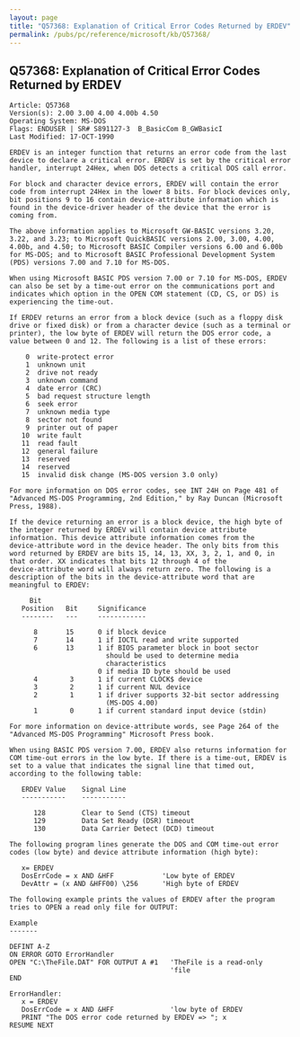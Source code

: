 ```yaml
---
layout: page
title: "Q57368: Explanation of Critical Error Codes Returned by ERDEV"
permalink: /pubs/pc/reference/microsoft/kb/Q57368/
---
```


## Q57368: Explanation of Critical Error Codes Returned by ERDEV

	Article: Q57368
	Version(s): 2.00 3.00 4.00 4.00b 4.50
	Operating System: MS-DOS
	Flags: ENDUSER | SR# S891127-3  B_BasicCom B_GWBasicI
	Last Modified: 17-OCT-1990
	
	ERDEV is an integer function that returns an error code from the last
	device to declare a critical error. ERDEV is set by the critical error
	handler, interrupt 24Hex, when DOS detects a critical DOS call error.
	
	For block and character device errors, ERDEV will contain the error
	code from interrupt 24Hex in the lower 8 bits. For block devices only,
	bit positions 9 to 16 contain device-attribute information which is
	found in the device-driver header of the device that the error is
	coming from.
	
	The above information applies to Microsoft GW-BASIC versions 3.20,
	3.22, and 3.23; to Microsoft QuickBASIC versions 2.00, 3.00, 4.00,
	4.00b, and 4.50; to Microsoft BASIC Compiler versions 6.00 and 6.00b
	for MS-DOS; and to Microsoft BASIC Professional Development System
	(PDS) versions 7.00 and 7.10 for MS-DOS.
	
	When using Microsoft BASIC PDS version 7.00 or 7.10 for MS-DOS, ERDEV
	can also be set by a time-out error on the communications port and
	indicates which option in the OPEN COM statement (CD, CS, or DS) is
	experiencing the time-out.
	
	If ERDEV returns an error from a block device (such as a floppy disk
	drive or fixed disk) or from a character device (such as a terminal or
	printer), the low byte of ERDEV will return the DOS error code, a
	value between 0 and 12. The following is a list of these errors:
	
	    0  write-protect error
	    1  unknown unit
	    2  drive not ready
	    3  unknown command
	    4  date error (CRC)
	    5  bad request structure length
	    6  seek error
	    7  unknown media type
	    8  sector not found
	    9  printer out of paper
	   10  write fault
	   11  read fault
	   12  general failure
	   13  reserved
	   14  reserved
	   15  invalid disk change (MS-DOS version 3.0 only)
	
	For more information on DOS error codes, see INT 24H on Page 481 of
	"Advanced MS-DOS Programming, 2nd Edition," by Ray Duncan (Microsoft
	Press, 1988).
	
	If the device returning an error is a block device, the high byte of
	the integer returned by ERDEV will contain device attribute
	information. This device attribute information comes from the
	device-attribute word in the device header. The only bits from this
	word returned by ERDEV are bits 15, 14, 13, XX, 3, 2, 1, and 0, in
	that order. XX indicates that bits 12 through 4 of the
	device-attribute word will always return zero. The following is a
	description of the bits in the device-attribute word that are
	meaningful to ERDEV:
	
	     Bit
	   Position   Bit     Significance
	   --------   ---     ------------
	
	      8       15      0 if block device
	      7       14      1 if IOCTL read and write supported
	      6       13      1 if BIOS parameter block in boot sector
	                        should be used to determine media
	                        characteristics
	                      0 if media ID byte should be used
	      4        3      1 if current CLOCK$ device
	      3        2      1 if current NUL device
	      2        1      1 if driver supports 32-bit sector addressing
	                        (MS-DOS 4.00)
	      1        0      1 if current standard input device (stdin)
	
	For more information on device-attribute words, see Page 264 of the
	"Advanced MS-DOS Programming" Microsoft Press book.
	
	When using BASIC PDS version 7.00, ERDEV also returns information for
	COM time-out errors in the low byte. If there is a time-out, ERDEV is
	set to a value that indicates the signal line that timed out,
	according to the following table:
	
	   ERDEV Value    Signal Line
	   -----------    -----------
	
	      128         Clear to Send (CTS) timeout
	      129         Data Set Ready (DSR) timeout
	      130         Data Carrier Detect (DCD) timeout
	
	The following program lines generate the DOS and COM time-out error
	codes (low byte) and device attribute information (high byte):
	
	   x= ERDEV
	   DosErrCode = x AND &HFF            'Low byte of ERDEV
	   DevAttr = (x AND &HFF00) \256      'High byte of ERDEV
	
	The following example prints the values of ERDEV after the program
	tries to OPEN a read only file for OUTPUT:
	
	Example
	-------
	
	DEFINT A-Z
	ON ERROR GOTO ErrorHandler
	OPEN "C:\TheFile.DAT" FOR OUTPUT A #1   'TheFile is a read-only
	                                        'file
	END
	
	ErrorHandler:
	   x = ERDEV
	   DosErrCode = x AND &HFF              'low byte of ERDEV
	   PRINT "The DOS error code returned by ERDEV => "; x
	RESUME NEXT

